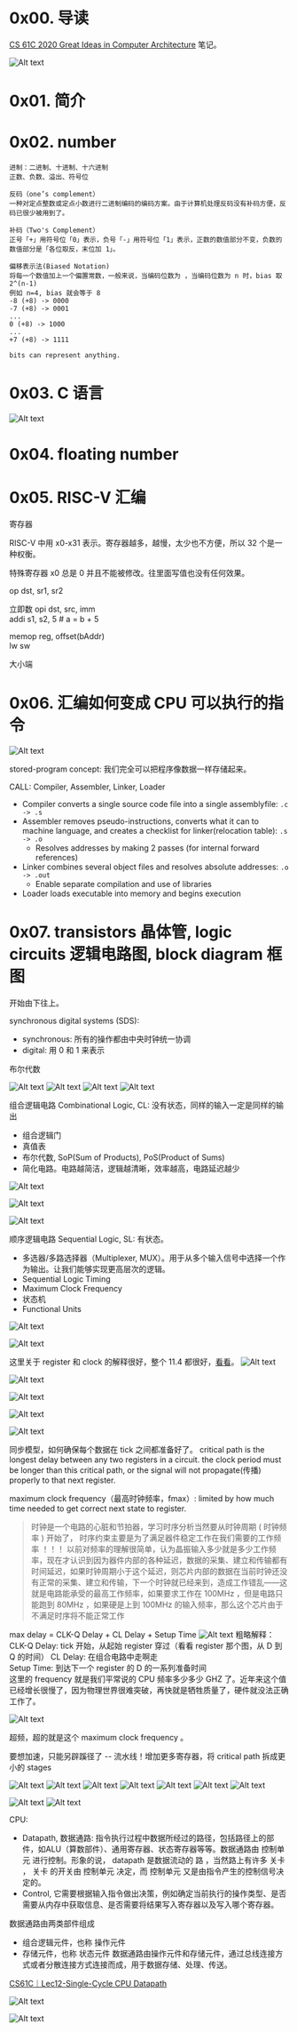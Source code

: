 # 0x00. 导读

[CS 61C 2020 Great Ideas in Computer Architecture](https://www.bilibili.com/video/BV1fC4y147iZ/?spm_id_from=333.337.search-card.all.click&vd_source=55019cf38cd2bfef2ff9bcd83a1f91df) 笔记。

![Alt text](image.png)

# 0x01. 简介

# 0x02. number

```
进制：二进制、十进制、十六进制
正数、负数、溢出、符号位

反码（one’s complement）
一种对定点整数或定点小数进行二进制编码的编码方案。由于计算机处理反码没有补码方便，反码已很少被用到了。

补码（Two's Complement）
正号「+」用符号位「0」表示，负号「-」用符号位「1」表示，正数的数值部分不变，负数的数值部分是「各位取反，末位加 1」。

偏移表示法(Biased Notation)
将每一个数值加上一个偏置常数，一般来说，当编码位数为 ，当编码位数为 n 时，bias 取 2^(n-1)
例如 n=4, bias 就会等于 8
-8 (+8) -> 0000
-7 (+8) -> 0001
...
0 (+8) -> 1000
...
+7 (+8) -> 1111

bits can represent anything.
```

# 0x03. C 语言

![Alt text](image-1.png)

# 0x04. floating number

# 0x05. RISC-V 汇编

寄存器

RISC-V 中用 x0-x31 表示。寄存器越多，越慢，太少也不方便，所以 32 个是一种权衡。

特殊寄存器 x0 总是 0 并且不能被修改。往里面写值也没有任何效果。

op dst, sr1, sr2

立即数 opi dst, src, imm  
addi s1, s2, 5  # a = b + 5

memop reg, offset(bAddr)  
lw sw

大小端

# 0x06. 汇编如何变成 CPU 可以执行的指令

![Alt text](image-2.png)

stored-program concept: 我们完全可以把程序像数据一样存储起来。

CALL: Compiler, Assembler, Linker, Loader
- Compiler converts a single source code file into a single assemblyfile: `.c -> .s`
- Assembler removes pseudo-instructions, converts what it can to machine language, and creates a checklist for linker(relocation table): `.s -> .o`
  - Resolves addresses by making 2 passes (for internal forward references)
- Linker combines several object files and resolves absolute addresses: `.o -> .out`
  - Enable separate compilation and use of libraries
- Loader loads executable into memory and begins execution

# 0x07. transistors 晶体管, logic circuits 逻辑电路图, block diagram 框图

开始由下往上。

synchronous digital systems (SDS):
- synchronous: 所有的操作都由中央时钟统一协调
- digital: 用 0 和 1 来表示


布尔代数

![Alt text](image-4.png)
![Alt text](image-3.png)
![Alt text](image-5.png)
![Alt text](image-34.png)

组合逻辑电路 Combinational Logic, CL: 没有状态，同样的输入一定是同样的输出
- 组合逻辑门
- 真值表
- 布尔代数, SoP(Sum of Products), PoS(Product of Sums)
- 简化电路。电路越简洁，逻辑越清晰，效率越高，电路延迟越少
  
![Alt text](image-6.png)
  
![Alt text](image-7.png)

![Alt text](image-8.png)

顺序逻辑电路 Sequential Logic, SL: 有状态。
- 多选器/多路选择器（Multiplexer, MUX）。用于从多个输入信号中选择一个作为输出。让我们能够实现更高层次的逻辑。
- Sequential Logic Timing
- Maximum Clock Frequency
- 状态机
- Functional Units

![Alt text](image-9.png)

![Alt text](image-10.png)

这里关于 register 和 clock 的解释很好，整个 11.4 都很好，[看看](https://www.bilibili.com/video/BV1fC4y147iZ?t=253.4&p=82)。
![Alt text](image-11.png)

![Alt text](image-12.png)

![Alt text](image-13.png)

![Alt text](image-14.png)

![Alt text](image-15.png)



同步模型，如何确保每个数据在 tick 之间都准备好了。
critical path is the longest delay between any two registers in a circuit.
the clock period must be longer than this critical path, or the signal will not propagate(传播) properly to that next register.

maximum clock frequency（最高时钟频率，fmax）: limited by how much time needed to get correct next state to register.
> 时钟是一个电路的心脏和节拍器，学习时序分析当然要从时钟周期 ( 时钟频率 ) 开始了， 时序约束主要是为了满足器件稳定工作在我们需要的工作频率 ！！！
> 以前对频率的理解很简单，认为晶振输入多少就是多少工作频率，现在才认识到因为器件内部的各种延迟，数据的采集、建立和传输都有时间延迟，如果时钟周期小于这个延迟，则芯片内部的数据在当前时钟还没有正常的采集、建立和传输，下一个时钟就已经来到，造成工作错乱——这就是电路能承受的最高工作频率，如果要求工作在 100MHz  ，但是电路只能跑到 80MHz ，如果硬是上到 100MHz 的输入频率，那么这个芯片由于不满足时序将不能正常工作

max delay = CLK-Q Delay + CL Delay + Setup Time
![Alt text](image-16.png)
粗略解释：  
CLK-Q Delay: tick 开始，从起始 register 穿过（看看 register 那个图，从 D 到 Q 的时间）
CL Delay: 在组合电路中走啊走  
Setup Time: 到达下一个 register 的 D 的一系列准备时间  
这里的 frequency 就是我们平常说的 CPU 频率多少多少 GHZ 了。近年来这个值已经增长很慢了，因为物理世界很难突破，再快就是牺牲质量了，硬件就没法正确工作了。

![Alt text](image-17.png)

超频，超的就是这个 maximum clock frequency 。

要想加速，只能另辟蹊径了 -- 流水线！增加更多寄存器，将 critical path 拆成更小的 stages

![Alt text](image-18.png)
![Alt text](image-19.png)
![Alt text](image-20.png)
![Alt text](image-21.png)
![Alt text](image-22.png)
![Alt text](image-23.png)
![Alt text](image-24.png)



![Alt text](image-25.png)
![Alt text](image-26.png)

CPU:
- Datapath, 数据通路: 指令执行过程中数据所经过的路径，包括路径上的部件，如ALU（算数部件）、通用寄存器、状态寄存器等等。数据通路由 控制单元 进行控制。形象的说， datapath 是数据流动的 路 ，当然路上有许多 关卡 ， 关卡 的开关由 控制单元 决定，而 控制单元 又是由指令产生的控制信号决定的。
- Control, 它需要根据输入指令做出决策，例如确定当前执行的操作类型、是否需要从内存中获取信息、是否需要将结果写入寄存器以及写入哪个寄存器。
  
数据通路由两类部件组成
- 组合逻辑元件，也称 操作元件
- 存储元件，也称 状态元件
数据通路由操作元件和存储元件，通过总线连接方式或者分散连接方式连接而成，用于数据存储、处理、传送。

[CS61C｜Lec12-Single-Cycle CPU Datapath](https://forsakendelusion.online/computer/openclass/805/)

![Alt text](image-27.png) 

![Alt text](image-28.png)